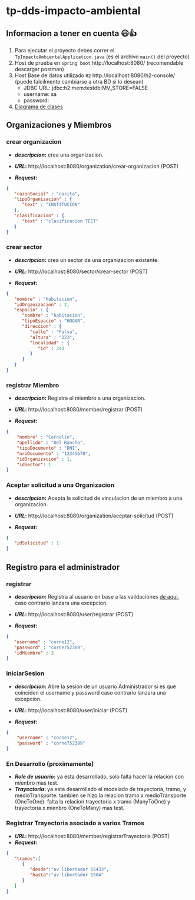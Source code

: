 # tp-dds-impacto-ambiental

## Informacion a tener en cuenta 	:smiley::+1:
1. Para ejecutar el proyecto debes correr el `TpImpactoAmbientalApplication.java` (es el archivo `main()` del proyecto)
2. Host de prueba en `spring boot` http://localhost:8080/ (recomendable descargar postman)
3. Host Base de datos utilizado `H2` http://localhost:8080/h2-console/ (puede falcilmente cambiarse a otra BD si lo desean)
   - JDBC URL: jdbc:h2:mem:testdb;MV_STORE=FALSE
   - username: sa
   - password:
5. [Diagrama de clases](https://app.diagrams.net/#G1KjyXDbRwMmgGRpaYPL_D5X6c7KRqHixG)

## Organizaciones y Miembros
### crear organizacion
* **_descripcion_:** crea una organizacion.


* **_URL_:** http://localhost:8080/organization/crear-organizacion (POST)


* **_Request_:**
```json
{
   "razonSocial" : "casita",
   "tipoOrganizacion" : {
      "text" : "INSTITUCION"
   },
   "clasificacion" : {
      "text" : "clasificacion TEST"
   }
}
```
### crear sector
* **_descripcion_:** crea un sector de una organizacion existente.


* **_URL_:** http://localhost:8080/sector/crear-sector (POST)


* **_Request_:**
```json
{
   "nombre" : "habitacion",
   "idOrganizacion" : 2,
   "espacio" : {
      "nombre" : "habitacion",
      "tipoEspacio" : "HOGAR",
      "direccion" : {
         "calle" : "Falsa",
         "altura" : "123",
         "localidad" : {
            "id" : 243
         }
      }
   }
}
```
### registrar Miembro
* **_descripcion_:** Registra el miembro a una organizacion.


* **_URL_:** http://localhost:8080/member/registrar (POST)


* **_Request_:**
```json
{
    "nombre" : "Cornelio",
    "apellido" : "Del Rancho",
    "tipoDocumento" : "DNI",
    "nroDocumento" : "12345678",
    "idOrganizacion" : 1,
    "idSector": 1
}
```
### Aceptar solicitud a una Organizacion
* **_descripcion_:** Acepta la solicitud de vinculacion de un miembro a una organizacion.


* **_URL_:** http://localhost:8080/organization/aceptar-solicitud (POST)


* **_Request_:**
```json
{
   "idSolicitud" : 1
}
```

## Registro para el administrador
### registrar
* **_descripcion_:** Registra al usuario en base a las validaciones [de aqui](https://pages.nist.gov/800-63-3/sp800-63b.html#memsecret), caso contrario lanzara una excepcion.


* **_URL_:** http://localhost:8080/user/registrar (POST)


* **_Request_:**
```json
{
   "username" : "corne12",
   "password" : "corne752389",
   "idMiembro" : 3
}
```
### iniciarSesion
* **_descripcion_:** Abre la sesion de un usuario Administrador si es que coinciden el username y password caso contrario lanzara una excepcion.


* **_URL_:** http://localhost:8080/user/iniciar (POST)


* **_Request_:**
```json
{
    "username" : "corne12",
    "password" : "corne752389"
}
```

### En Desarrollo (proximamente)
* **_Role de usuario_:** ya esta desarrollado, solo falta hacer la relacion con mienbro mas test.
* **_Trayectoria_:** ya esta desarrollado el modelado de trayectoria, tramo, y medioTransporte. 
tambien se hizo la relacion tramo x medioTransporte (OneToOne).
falta la relacion trayectoria x tramo (ManyToOne) y trayectoria x mienbro (OneToMany) mas test.
### Registrar Trayectoria  asociado a varios Tramos
* **_URL_:** http://localhost:8080/member/registrarTrayectoria (POST)
* **_Request_:**
```json
{
   "tramos":[
      {
         "desde":"av libertador 15433",
         "hasta":"av libertador 1504"
      }
   ]
}
```
